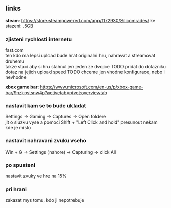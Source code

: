 ## links

**steam**: https://store.steampowered.com/app/1172930/Silicomrades/
ke stazeni: .5GB  

### zjisteni rychlosti internetu
fast.com  
ten kdo ma lepsi upload bude hrat originalni hru, nahravat a streamovat druhemu  
takze staci aby si hru stahnul jen jeden ze dvojice
TODO pridat do dotazniku dotaz na jejich upload speed
TODO chceme jen vhodne konfigurace, nebo i nevhodne

**xbox game bar**: https://www.microsoft.com/en-us/p/xbox-game-bar/9nzkpstsnw4p?activetab=pivot:overviewtab

### nastavit kam se to bude ukladat  
Settings -> Gaming -> Captures -> Open foldere  
jit o sluzku vyse a pomoci Shift + "Left Click and hold" presunout nekam kde je misto

### nastavit nahravani zvuku vseho
Win + G -> Settings (nahore) -> Capturing => click All

### po spusteni
nastavit zvuky ve hre na 15%

### pri hrani
zakazat mys tomu, kdo ji nepotrebuje
